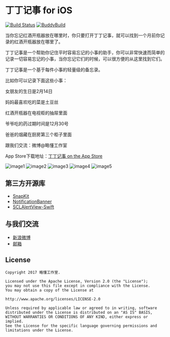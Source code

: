 # 丁丁记事 for iOS
[![Build Status](https://travis-ci.org/woodyyan/remember.svg?branch=develop)](https://travis-ci.org/woodyyan/remember)
[![BuddyBuild](https://dashboard.buddybuild.com/api/statusImage?appID=5974bf357812780001c2fc66&branch=develop&build=latest)](https://dashboard.buddybuild.com/apps/5974bf357812780001c2fc66/build/latest?branch=develop)

当你忘记红酒开瓶器放在哪里时，你只要打开丁丁记事，就可以找到一个月前你记录的红酒开瓶器放在哪里了。

丁丁记事是一个帮助你记住平时容易忘记的小事的助手，你可以非常快速而简单的记录一切容易忘记的小事，当你忘记它们的时候，可以很方便的从这里找到它们。

丁丁记事是一个基于每件小事的轻量级的备忘录。

比如你可以记录下面这些小事：

女朋友的生日是2月14日

妈妈最喜欢吃的菜是土豆丝

红酒开瓶器在电视柜的抽屉里面

爷爷吃的药过期时间是12月30号

爸爸的烟藏在厨房第三个柜子里面

跟我们交流：微博@略懂工作室

App Store下载地址：[丁丁记事 on the App Store](https://itunes.apple.com/us/app/%E4%B8%81%E4%B8%81%E8%AE%B0%E4%BA%8B/id1192994573?l=zh&ls=1&mt=8)

![image1](https://github.com/woodyyan/remember/raw/develop/Screenshots/1.png)
![image2](https://github.com/woodyyan/remember/raw/develop/Screenshots/2.png)
![image3](https://github.com/woodyyan/remember/raw/develop/Screenshots/6.png)
![image4](https://github.com/woodyyan/remember/raw/develop/Screenshots/7.png)
![image5](https://github.com/woodyyan/remember/raw/develop/Screenshots/5.png)

## 第三方开源库

* [SnapKit](https://github.com/SnapKit/SnapKit)
* [NotificationBanner](https://github.com/Daltron/NotificationBanner)
* [SCLAlertView-Swift](https://github.com/vikmeup/SCLAlertView-Swift)

## 与我们交流
* [新浪微博](http://weibo.com/u/5613355795)
* [邮箱](easystudio@outlook.com)

## License

```
Copyright 2017 略懂工作室.

Licensed under the Apache License, Version 2.0 (the "License");
you may not use this file except in compliance with the License.
You may obtain a copy of the License at

http://www.apache.org/licenses/LICENSE-2.0

Unless required by applicable law or agreed to in writing, software
distributed under the License is distributed on an "AS IS" BASIS,
WITHOUT WARRANTIES OR CONDITIONS OF ANY KIND, either express or implied.
See the License for the specific language governing permissions and
limitations under the License.
```
